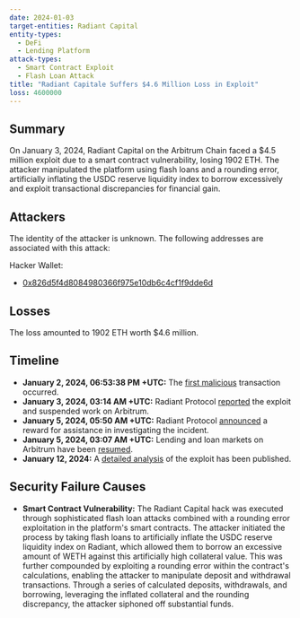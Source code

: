 ```yaml
---
date: 2024-01-03
target-entities: Radiant Capital
entity-types:
  - DeFi
  - Lending Platform
attack-types:
  - Smart Contract Exploit
  - Flash Loan Attack
title: "Radiant Capitale Suffers $4.6 Million Loss in Exploit"
loss: 4600000
---
```


## Summary

On January 3, 2024, Radiant Capital on the Arbitrum Chain faced a $4.5 million exploit due to a smart contract vulnerability, losing 1902 ETH. The attacker manipulated the platform using flash loans and a rounding error, artificially inflating the USDC reserve liquidity index to borrow excessively and exploit transactional discrepancies for financial gain.

## Attackers

The identity of the attacker is unknown. The following addresses are associated with this attack:

Hacker Wallet:
 - [0x826d5f4d8084980366f975e10db6c4cf1f9dde6d](https://arbiscan.io/address/0x826d5f4d8084980366f975e10db6c4cf1f9dde6d)

## Losses

The loss amounted to 1902 ETH worth $4.6 million.

## Timeline

- **January 2, 2024, 06:53:38 PM +UTC:** The [first malicious](https://arbiscan.io/tx/0x1ce7e9a9e3b6dd3293c9067221ac3260858ce119ecb7ca860eac28b2474c7c9b) transaction occurred.
- **January 3, 2024, 03:14 AM +UTC:** Radiant Protocol [reported](https://twitter.com/RDNTCapital/status/1742338729925112272) the exploit and suspended work on Arbitrum.
- **January 5, 2024, 05:50 AM +UTC:** Radiant Protocol [announced](https://twitter.com/RDNTCapital/status/1743102629411184841) a reward for assistance in investigating the incident.
- **January 5, 2024, 03:07 AM +UTC:** Lending and loan markets on Arbitrum have been [resumed](https://twitter.com/RDNTCapital/status/1743061583692181965).
- **January 12, 2024:** A [detailed analysis](https://blog.quillaudits.com/trending/radiant-capital-hack-analysis) of the exploit has been published.

## Security Failure Causes

- **Smart Contract Vulnerability:** The Radiant Capital hack was executed through sophisticated flash loan attacks combined with a rounding error exploitation in the platform's smart contracts. The attacker initiated the process by taking flash loans to artificially inflate the USDC reserve liquidity index on Radiant, which allowed them to borrow an excessive amount of WETH against this artificially high collateral value. This was further compounded by exploiting a rounding error within the contract's calculations, enabling the attacker to manipulate deposit and withdrawal transactions. Through a series of calculated deposits, withdrawals, and borrowing, leveraging the inflated collateral and the rounding discrepancy, the attacker siphoned off substantial funds.
